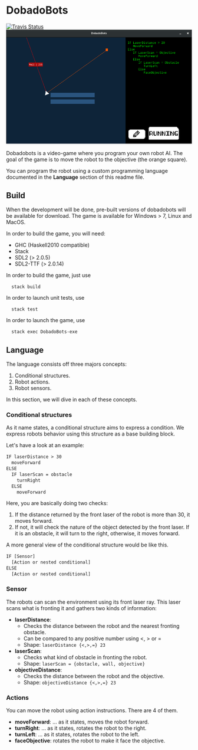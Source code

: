 
# DobadoBots

[![Travis Status](https://travis-ci.org/NinjaTrappeur/DobadoBots.svg?branch=master)](https://travis-ci.org/NinjaTrappeur/DobadoBots)
![Screenshot](https://raw.githubusercontent.com/NinjaTrappeur/dobadobots/master/doc/dobadobots.png)

Dobadobots is a video-game where you program your own robot AI. The goal of the game is to move the robot to the objective (the orange square).

You can program the robot using a custom programming language documented in the **Language** section of this readme file.

## Build

When the development will be done, pre-built versions of dobadobots will be available for download. The game is available for Windows > 7, Linux and MacOS.

In order to build the game, you will need:

- GHC (Haskell2010 compatible)
- Stack
- SDL2 (> 2.0.5)
- SDL2-TTF (> 2.0.14)

In order to build the game, just use
```
  stack build
```

In order to launch unit tests, use
```
  stack test
```

In order to launch the game, use
```
  stack exec DobadoBots-exe
```

## Language

The language consists off three majors concepts:

1. Conditional structures.
2. Robot actions.
3. Robot sensors.

In this section, we will dive in each of these concepts.

### Conditional structures

As it name states, a conditional structure aims to express a condition. We express robots behavior using this structure as a base building block.

Let's have a look at an example:

```
IF laserDistance > 30
  moveForward
ELSE
  IF laserScan = obstacle
    turnRight
  ELSE
    moveForward
```

Here, you are basically doing two checks:

1. If the distance returned by the front laser of the robot is more than 30, it moves forward.
2. If not, it will check the nature of the object detected by the front laser. If it is an obstacle, it will turn to the right, otherwise, it moves forward.

A more general view of the conditional structure would be like this.

```
IF [Sensor]
  [Action or nested conditional]
ELSE
  [Action or nested conditional]
```

### Sensor

The robots can scan the environment using its front laser ray. This laser scans what is fronting it and gathers two kinds of information:

- **laserDistance**:
  - Checks the distance between the robot and the nearest fronting obstacle.
  - Can be compared to any positive number using <, > or =
  - Shape: ```
              laserDistance {<,>,=} 23
           ```
- **laserScan**:
  - Checks what kind of obstacle in fronting the robot. 
  - Shape: ```
              laserScan = {obstacle, wall, objective}
           ```
- **objectiveDistance**:
  - Checks the distance between the robot and the objective.
  - Shape: ```
              objectiveDistance {<,>,=} 23
           ```

### Actions 

You can move the robot using action instructions. There are 4 of them.

- **moveForward**: ... as it states, moves the robot forward.
- **turnRight**: ... as it states, rotates the robot to the right.
- **turnLeft**: ... as it states, rotates the robot to the left.
- **faceObjective**: rotates the robot to make it face the objective.
